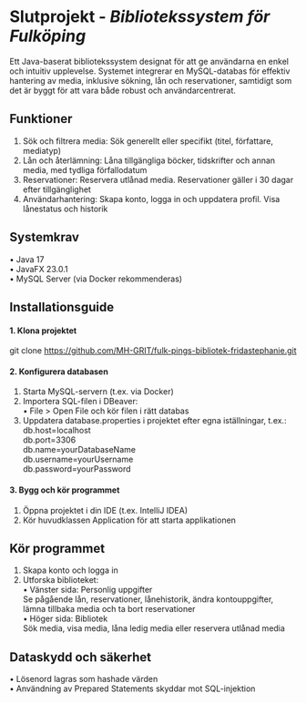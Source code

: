 # Slutprojekt - <i>Bibliotekssystem för Fulköping</i>
Ett Java-baserat bibliotekssystem designat för att ge användarna en enkel och intuitiv upplevelse. Systemet integrerar en MySQL-databas för effektiv hantering av media, inklusive sökning, lån och reservationer, samtidigt som det är byggt för att vara både robust och användarcentrerat.

## Funktioner
1.	Sök och filtrera media: Sök generellt eller specifikt (titel, författare, mediatyp)
2.	Lån och återlämning: Låna tillgängliga böcker, tidskrifter och annan media, med tydliga förfallodatum
3.	Reservationer: Reservera utlånad media. Reservationer gäller i 30 dagar efter tillgänglighet
4.	Användarhantering: Skapa konto, logga in och uppdatera profil. Visa lånestatus och historik

## Systemkrav
•	Java 17<br>
•	JavaFX 23.0.1<br>
•	MySQL Server (via Docker rekommenderas)

## Installationsguide
#### 1. Klona projektet
git clone https://github.com/MH-GRIT/fulk-pings-bibliotek-fridastephanie.git
#### 2. Konfigurera databasen
1.	Starta MySQL-servern (t.ex. via Docker)
2.	Importera SQL-filen i DBeaver:<br>
•	File > Open File och kör filen i rätt databas
3.	Uppdatera database.properties i projektet efter egna iställningar, t.ex.:<br>
db.host=localhost<br>
db.port=3306<br>
db.name=yourDatabaseName<br>
db.username=yourUsername<br>
db.password=yourPassword<br>
#### 3. Bygg och kör programmet
1.	Öppna projektet i din IDE (t.ex. IntelliJ IDEA)
2.	Kör huvudklassen Application för att starta applikationen

## Kör programmet
1.	Skapa konto och logga in
2.	Utforska biblioteket:<br>
•	Vänster sida: Personlig uppgifter<br>
Se pågående lån, reservationer, lånehistorik, ändra kontouppgifter, lämna tillbaka media och ta bort reservationer<br>
•	Höger sida: Bibliotek<br>
Sök media, visa media, låna ledig media eller reservera utlånad media

## Dataskydd och säkerhet
•	Lösenord lagras som hashade värden<br>
•	Användning av Prepared Statements skyddar mot SQL-injektion
